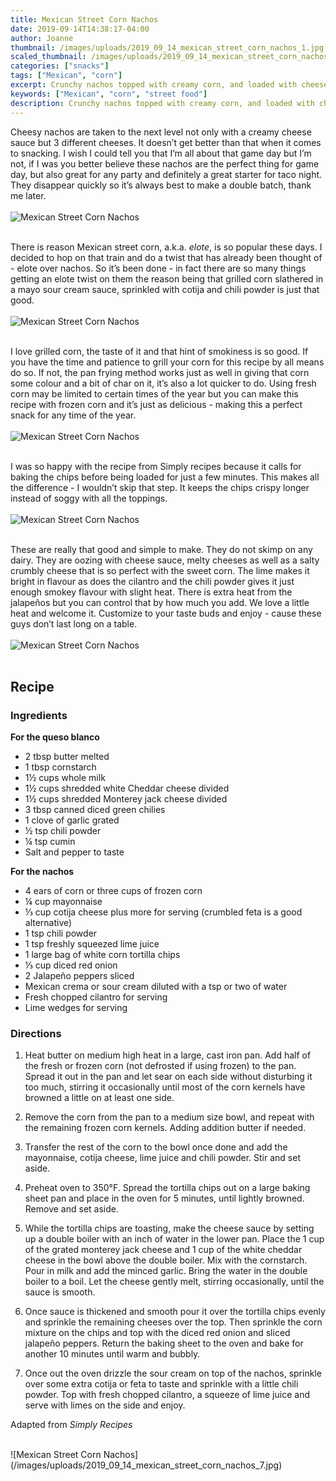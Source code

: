 ```yaml
---
title: Mexican Street Corn Nachos
date: 2019-09-14T14:38:17-04:00
author: Joanne
thumbnail: /images/uploads/2019_09_14_mexican_street_corn_nachos_1.jpg
scaled_thumbnail: /images/uploads/2019_09_14_mexican_street_corn_nachos_0.jpg
categories: ["snacks"]
tags: ["Mexican", "corn"]
excerpt: Crunchy nachos topped with creamy corn, and loaded with cheese 
keywords: ["Mexican", "corn", "street food"]
description: Crunchy nachos topped with creamy corn, and loaded with cheese 
---
```


Cheesy nachos are taken to the next level not only with a creamy cheese sauce but 3 different cheeses. It doesn’t get better than that when it comes to snacking.  I wish I could tell you that I’m all about that game day but I’m not, if I was you better believe these  nachos are the perfect thing for game day, but also great for any party and definitely a great starter for taco night. They disappear quickly so it’s always best to make a double batch, thank me later. 
</br>
</br>
![Mexican Street Corn Nachos](/images/uploads/2019_09_14_mexican_street_corn_nachos_2.jpg)
</br>
</br>

There is reason Mexican street corn, a.k.a. _elote_, is so popular these days. I decided to hop on that train and do a twist that has already been thought of - elote over nachos. So it’s been done - in fact there are so many things getting an elote twist on them the reason being that grilled corn slathered in a mayo sour cream sauce, sprinkled with cotija and chili powder is just that good.
</br>
</br>
![Mexican Street Corn Nachos](/images/uploads/2019_09_14_mexican_street_corn_nachos_3.jpg)
</br>
</br>

I love grilled corn, the taste of it and that hint of smokiness is so good. If you have the time and patience to grill your corn for this recipe by all means do so. If not, the pan frying method works just as well in giving that corn some colour and a bit of char on it, it’s also a lot quicker to do. Using fresh corn may be limited to certain times of the year but you can make this recipe with frozen corn and it’s just as delicious - making this a perfect snack for any time of the year. 
</br>
</br>
![Mexican Street Corn Nachos](/images/uploads/2019_09_14_mexican_street_corn_nachos_4.jpg)
</br>
</br>

I was so happy with the recipe from Simply recipes because it calls for baking the chips before being loaded for just a few minutes.  This makes all the difference -  I wouldn’t skip that step. It keeps the chips crispy longer instead of soggy with all the toppings. 
</br>
</br>
![Mexican Street Corn Nachos](/images/uploads/2019_09_14_mexican_street_corn_nachos_5.jpg)
</br>
</br>

These are really that good and simple to make. They do not skimp on any dairy. They are oozing with cheese sauce, melty cheeses as well as a salty crumbly cheese that is so perfect with the sweet corn. The lime makes it bright in flavour as does the cilantro and the chili powder gives it just enough smokey flavour with slight heat. There is extra heat from the jalapeños but you can control that by how much you add.  We love a little heat and welcome it. Customize to your taste buds and enjoy - cause these guys don’t last long on a table. 
</br>
</br>
![Mexican Street Corn Nachos](/images/uploads/2019_09_14_mexican_street_corn_nachos_6.jpg)
</br>
</br>



## Recipe
### Ingredients

__For the queso blanco__

* <span itemprop="ingredients">2 tbsp butter melted</span>
* <span itemprop="ingredients">1 tbsp cornstarch </span>
* <span itemprop="ingredients">1½ cups whole milk</span>
* <span itemprop="ingredients">1½ cups shredded white Cheddar cheese divided</span>
* <span itemprop="ingredients">1½ cups shredded Monterey jack cheese divided</span>
* <span itemprop="ingredients">3 tbsp canned diced green chilies </span>
* <span itemprop="ingredients">1 clove of garlic grated </span>
* <span itemprop="ingredients">½ tsp chili powder</span>
* <span itemprop="ingredients">¼ tsp cumin</span>
* <span itemprop="ingredients">Salt and pepper to taste </span>

__For the nachos__

* <span itemprop="ingredients">4 ears of corn or three cups of frozen corn </span>
* <span itemprop="ingredients">¼ cup mayonnaise</span>
* <span itemprop="ingredients">⅓ cup cotija cheese plus more for serving (crumbled feta is a good alternative) </span>
* <span itemprop="ingredients">1 tsp chili powder</span>
* <span itemprop="ingredients">1 tsp freshly squeezed lime juice </span>
* <span itemprop="ingredients">1 large bag of white corn tortilla chips</span>
* <span itemprop="ingredients">⅓ cup diced red onion</span>
* <span itemprop="ingredients">2 Jalapeño peppers sliced</span>
* <span itemprop="ingredients">Mexican crema or sour cream diluted with a tsp or two of water </span>
* <span itemprop="ingredients">Fresh chopped cilantro for serving </span>
* <span itemprop="ingredients">Lime wedges for serving </span>

### Directions

1. Heat butter on medium high heat in a large, cast iron pan. Add half of the fresh or frozen corn (not defrosted if using frozen) to the pan. Spread it out in the pan and let sear on each side without disturbing it too much, stirring it occasionally until most of the corn kernels have browned a little on at least one side.

1. Remove the corn from the pan to a medium size bowl, and repeat with the remaining frozen corn kernels. Adding addition butter if needed. 

1. Transfer the rest of the corn to the bowl once done and add the mayonnaise, cotija cheese, lime juice and chili powder. Stir and set aside. 

1. Preheat oven to 350°F. Spread the tortilla chips out on a large baking sheet pan and place in the oven for 5 minutes, until lightly browned. Remove and set aside. 

1. While the tortilla chips are toasting, make the cheese sauce by setting up a double boiler with an inch of water in the lower pan. Place the 1 cup of the grated monterey jack cheese and 1 cup of the white cheddar cheese in the bowl above the double boiler. Mix with the cornstarch. Pour in milk and add the minced garlic. Bring the water in the double boiler to a boil. Let the cheese gently melt, stirring occasionally, until the sauce is smooth.

1. Once sauce is thickened and smooth pour it  over the tortilla chips evenly and sprinkle the remaining cheeses over the top. Then sprinkle the corn mixture on the chips and top with the diced red onion and sliced jalapeño peppers. Return the baking sheet to the oven and bake for another 10 minutes until warm and bubbly.

1. Once out the oven drizzle the sour cream on top of the nachos, sprinkle over some extra cotija or feta to taste and sprinkle with a little chili powder. Top with fresh chopped cilantro, a squeeze of lime juice and serve with limes on the side and enjoy. 

Adapted from _Simply Recipes_

</br>
![Mexican Street Corn Nachos](/images/uploads/2019_09_14_mexican_street_corn_nachos_7.jpg)